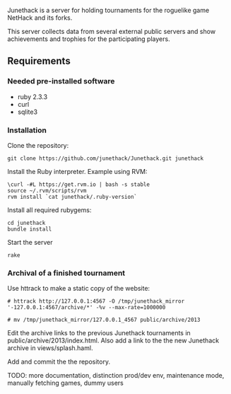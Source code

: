 Junethack is a server for holding tournaments for the roguelike game NetHack
and its forks.

This server collects data from several external public servers and show
achievements and trophies for the participating players.

## Requirements

### Needed pre-installed software

 - ruby 2.3.3
 - curl
 - sqlite3

### Installation

Clone the repository:

    git clone https://github.com/junethack/Junethack.git junethack


Install the Ruby interpreter. Example using RVM:

    \curl -#L https://get.rvm.io | bash -s stable
    source ~/.rvm/scripts/rvm
    rvm install `cat junethack/.ruby-version`

Install all required rubygems:

    cd junethack
    bundle install

Start the server

    rake

### Archival of a finished tournament

Use httrack to make a static copy of the website:

```
# httrack http://127.0.0.1:4567 -O /tmp/junethack_mirror '-127.0.0.1:4567/archive/*' -%v --max-rate=1000000

# mv /tmp/junethack_mirror/127.0.0.1_4567 public/archive/2013
```

Edit the archive links to the previous Junethack tournaments in public/archive/2013/index.html.
Also add a link to the the new Junethack archive in views/splash.haml.

Add and commit the the repository.


TODO: more documentation, distinction prod/dev env, maintenance mode, manually fetching games, dummy users
